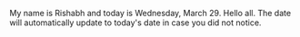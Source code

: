 My name is Rishabh and today is Wednesday, March 29. Hello all. The date will automatically update to today's date in case you did not notice.
